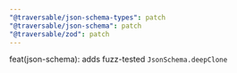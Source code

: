 ```yaml
---
"@traversable/json-schema-types": patch
"@traversable/json-schema": patch
"@traversable/zod": patch
---
```


feat(json-schema): adds fuzz-tested `JsonSchema.deepClone`
